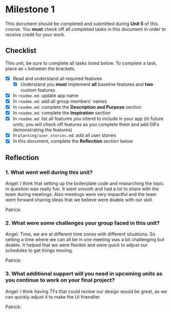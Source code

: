 # Milestone 1

This document should be completed and submitted during **Unit 5** of this course. You **must** check off all completed tasks in this document in order to receive credit for your work.

## Checklist

This unit, be sure to complete all tasks listed below. To complete a task, place an `x` between the brackets.

- [x] Read and understand all required features
  - [x] Understand you **must** implement **all** baseline features and **two** custom features
- [x] In `readme.md`: update app name
- [x] In `readme.md`: add all group members' names
- [x] In `readme.md`: complete the **Description and Purpose** section
- [x] In `readme.md`: complete the **Inspiration** section
- [x] In `readme.md`: list all features you intend to include in your app (in future units, you will check off features as you complete them and add GIFs demonstrating the features)
- [x] In `planning/user_stories.md`: add all user stories
- [x] In this document, complete the **Reflection** section below

## Reflection

### 1. What went well during this unit?

Angel: I think that setting up the boilerplate code and researching the topic in question was really fun. It went smooth and had a lot to share with the team during meetings. Also meetings were very impactful and the team went forward sharing ideas that we believe were doable with our skill.

Patrick:


### 2. What were some challenges your group faced in this unit?

Angel: Time, we are at different time zones with different situations. So setting a time where we can all be in one meeting was a bit challenging but doable. It helped that we were flexible and were quick to adjust our schedules to get things moving.

Patrick:

### 3. What additional support will you need in upcoming units as you continue to work on your final project?

Angel: I think having TFs that could review our design would be great, as we can quickly adjust it to make the UI friendlier

Patrick: